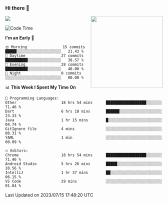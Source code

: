 ### Hi there 👋

![](https://metrics.lecoq.io/itaowu?template=classic&config.timezone=Asia%2FShanghai)
<img align='right' src="https://media.giphy.com/media/M9gbBd9nbDrOTu1Mqx/giphy.gif" width="230">

<!--START_SECTION:waka-->
![Code Time](http://img.shields.io/badge/Code%20Time-241%20hrs%2046%20mins-blue)

**I'm an Early 🐤** 

```text
🌞 Morning                15 commits          █████░░░░░░░░░░░░░░░░░░░░   21.43 % 
🌆 Daytime                27 commits          ██████████░░░░░░░░░░░░░░░   38.57 % 
🌃 Evening                28 commits          ██████████░░░░░░░░░░░░░░░   40.00 % 
🌙 Night                  0 commits           ░░░░░░░░░░░░░░░░░░░░░░░░░   00.00 % 
```


📊 **This Week I Spent My Time On** 

```text
💬 Programming Languages: 
Other                    18 hrs 54 mins      ██████████████████░░░░░░░   71.46 % 
Dart                     6 hrs 10 mins       ██████░░░░░░░░░░░░░░░░░░░   23.33 % 
Java                     1 hr 15 mins        █░░░░░░░░░░░░░░░░░░░░░░░░   04.74 % 
GitIgnore file           4 mins              ░░░░░░░░░░░░░░░░░░░░░░░░░   00.31 % 
YAML                     1 min               ░░░░░░░░░░░░░░░░░░░░░░░░░   00.09 % 

🔥 Editors: 
Chrome                   18 hrs 54 mins      ██████████████████░░░░░░░   71.46 % 
Android Studio           5 hrs 26 mins       █████░░░░░░░░░░░░░░░░░░░░   20.56 % 
IntelliJ                 1 hr 37 mins        ██░░░░░░░░░░░░░░░░░░░░░░░   06.15 % 
VS Code                  29 mins             ░░░░░░░░░░░░░░░░░░░░░░░░░   01.84 % 
```


 Last Updated on 2023/07/15 17:48:20 UTC
<!--END_SECTION:waka-->

<!--
**itaowu/itaowu** is a ✨ _special_ ✨ repository because its `README.md` (this file) appears on your GitHub profile.

Here are some ideas to get you started:

- 🔭 I’m currently working on ...
- 🌱 I’m currently learning ...
- 👯 I’m looking to collaborate on ...
- 🤔 I’m looking for help with ...
- 💬 Ask me about ...
- 📫 How to reach me: ...
- 😄 Pronouns: ...
- ⚡ Fun fact: ...
-->
